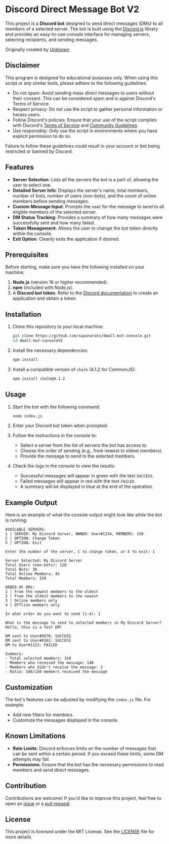 # Discord Direct Message Bot V2

This project is a **Discord bot** designed to send direct messages (DMs) to all members of a selected server. The bot is built using the [Discord.js](https://discord.js.org/) library and provides an easy-to-use console interface for managing servers, selecting recipients, and sending messages.

Originally created by [Unknown](https://github.com/sayonaratv)

## Disclaimer
This program is designed for educational purposes only. When using this script or any similar tools, please adhere to the following guidelines:

- Do not spam: Avoid sending mass direct messages to users without their consent. This can be considered spam and is against Discord's Terms of Service.
- Respect privacy: Do not use the script to gather personal information or harass users.
- Follow Discord's policies: Ensure that your use of the script complies with Discord's [Terms of Service](https://discord.com/terms) and [Community Guidelines](https://discord.com/guidelines).
- Use responsibly: Only use the script in environments where you have explicit permission to do so.

Failure to follow these guidelines could result in your account or bot being restricted or banned by Discord.

## Features

- **Server Selection**: Lists all the servers the bot is a part of, allowing the user to select one.
- **Detailed Server Info**: Displays the server's name, total members, number of bots, number of users (non-bots), and the count of online members before sending messages.
- **Custom Message Input**: Prompts the user for the message to send to all eligible members of the selected server.
- **DM Status Tracking**: Provides a summary of how many messages were successfully sent and how many failed.
- **Token Management**: Allows the user to change the bot token directly within the console.
- **Exit Option**: Cleanly exits the application if desired.

## Prerequisites

Before starting, make sure you have the following installed on your machine:

1. **Node.js** (version 16 or higher recommended).
2. **npm** (included with Node.js).
3. A **Discord bot token**. Refer to the [Discord documentation](https://discord.com/developers/docs/intro) to create an application and obtain a token.

## Installation

1. Clone this repository to your local machine:
   ```bash
   git clone https://github.com/sayonaratv/dmall-bot-console.git
   cd dmall-bot-consoleV2
   ```

2. Install the necessary dependencies:
   ```bash
   npm install
   ```

3. Install a compatible version of `chalk` (4.1.2 for CommonJS):
   ```bash
   npm install chalk@4.1.2
   ```

## Usage

1. Start the bot with the following command:
   ```bash
   node index.js
   ```

2. Enter your Discord bot token when prompted.

3. Follow the instructions in the console to:
   - Select a server from the list of servers the bot has access to.
   - Choose the order of sending (e.g., from newest to oldest members).
   - Provide the message to send to the selected members.

4. Check the logs in the console to view the results:
   - Successful messages will appear in green with the text `SUCCESS`.
   - Failed messages will appear in red with the text `FAILED`.
   - A summary will be displayed in blue at the end of the operation.

## Example Output

Here is an example of what the console output might look like while the bot is running:

```
AVAILABLE SERVERS:
1 | SERVER: My Discord Server, OWNER: User#1234, MEMBERS: 150
C | OPTION: Change Token
X | OPTION: Exit

Enter the number of the server, C to change token, or X to exit: 1

Server Selected: My Discord Server
Total Users (non-bots): 120
Total Bots: 30
Total Online Members: 45
Total Members: 150

ORDER OF DMs:
1 | From the newest members to the oldest
2 | From the oldest members to the newest
3 | Online members only
4 | Offline members only

In what order do you want to send (1-4): 1

What is the message to send to selected members in My Discord Server? Hello, this is a test DM!

DM sent to User#5678: SUCCESS
DM sent to User#9101: SUCCESS
DM to User#1123: FAILED

Summary:
- Total selected members: 150
- Members who received the message: 148
- Members who didn't receive the message: 2
- Ratio: 148/150 members received the message
```

## Customization

The bot's features can be adjusted by modifying the `index.js` file. For example:
- Add new filters for members.
- Customize the messages displayed in the console.

## Known Limitations

- **Rate Limits**: Discord enforces limits on the number of messages that can be sent within a certain period. If you exceed these limits, some DM attempts may fail.
- **Permissions**: Ensure that the bot has the necessary permissions to read members and send direct messages.

## Contribution

Contributions are welcome! If you'd like to improve this project, feel free to open an [issue](https://github.com/sayonaratv/dmall-bot-console/issues) or a [pull request](https://github.com/sayonaratv/dmall-bot-console/pulls).

## License

This project is licensed under the MIT License. See the [LICENSE](LICENSE) file for more details.
